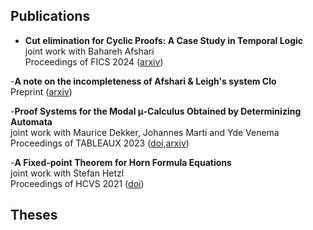 
## Publications

- **Cut elimination for Cyclic Proofs: A Case Study in Temporal Logic**\
  joint work with Bahareh Afshari\
  Proceedings of FICS 2024 ([arxiv](https://arxiv.org/abs/2405.01935))

-**A note on the incompleteness of Afshari & Leigh's system Clo**\
 Preprint ([arxiv](https://arxiv.org/abs/2307.06846))

-**Proof Systems for the Modal μ-Calculus Obtained by Determinizing Automata**\
 joint work with Maurice Dekker, Johannes Marti and Yde Venema
 Proceedings of TABLEAUX 2023 ([doi](https://doi.org/10.1007/978-3-031-43513-3_14),[arxiv](https://arxiv.org/abs/2307.06897))

-**A Fixed-point Theorem for Horn Formula Equations**\
 joint work with Stefan Hetzl\
 Proceedings of HCVS 2021 ([doi](https://dx.doi.org/10.4204/EPTCS.344.5))

 ## Theses
 

